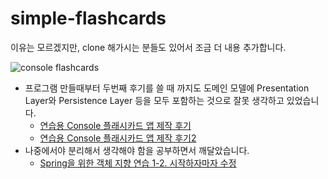 # simple-flashcards

이유는 모르겠지만, clone 해가시는 분들도 있어서 조금 더 내용 추가합니다.

![console flashcards](https://limvik.github.io/assets/img/2023-04-27-review-console-flashcards-app-for-practice/2023-04-27-application-demo.gif)

- 프로그램 만들때부터 두번째 후기를 쓸 때 까지도 도메인 모델에 Presentation Layer와 Persistence Layer 등을 모두 포함하는 것으로 잘못 생각하고 있었습니다.
  - [연습용 Console 플래시카드 앱 제작 후기](https://limvik.github.io/posts/review-a-console-flashcards-app-for-practice/)
  - [연습용 Console 플래시카드 앱 제작 후기2](https://limvik.github.io/posts/review-a-console-flashcards-app-for-practice-2/) 
- 나중에서야 분리해서 생각해야 함을 공부하면서 깨달았습니다.
  - [Spring을 위한 객체 지향 연습 1-2. 시작하자마자 수정](https://limvik.github.io/posts/practice-oop-for-spring-1-2/#outro)
